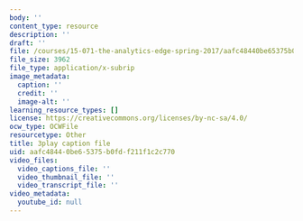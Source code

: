 ```yaml
---
body: ''
content_type: resource
description: ''
draft: ''
file: /courses/15-071-the-analytics-edge-spring-2017/aafc48440be65375b0fdf211f1c2c770_1-_pwzJ8nPw.vtt
file_size: 3962
file_type: application/x-subrip
image_metadata:
  caption: ''
  credit: ''
  image-alt: ''
learning_resource_types: []
license: https://creativecommons.org/licenses/by-nc-sa/4.0/
ocw_type: OCWFile
resourcetype: Other
title: 3play caption file
uid: aafc4844-0be6-5375-b0fd-f211f1c2c770
video_files:
  video_captions_file: ''
  video_thumbnail_file: ''
  video_transcript_file: ''
video_metadata:
  youtube_id: null
---
```

